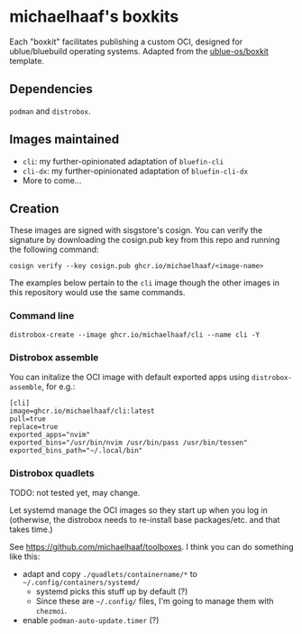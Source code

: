 # michaelhaaf's boxkits

Each "boxkit" facilitates publishing a custom OCI, designed for ublue/bluebuild operating systems. Adapted from the [ublue-os/boxkit](https://github.com/ublue-os/boxkit) template.

## Dependencies

`podman` and `distrobox`.

## Images maintained

- `cli`: my further-opinionated adaptation of `bluefin-cli`
- `cli-dx`: my further-opinionated adaptation of `bluefin-cli-dx`
- More to come...

## Creation

These images are signed with sisgstore's cosign. You can verify the signature by downloading the cosign.pub key from this repo and running the following command:

`cosign verify --key cosign.pub ghcr.io/michaelhaaf/<image-name>`

The examples below pertain to the `cli` image though the other images in this repository would use the same commands.

### Command line

`distrobox-create --image ghcr.io/michaelhaaf/cli --name cli -Y`

### Distrobox assemble

You can initalize the OCI image with default exported apps using `distrobox-assemble`, for e.g.:

```
[cli]
image=ghcr.io/michaelhaaf/cli:latest
pull=true
replace=true
exported_apps="nvim"
exported_bins="/usr/bin/nvim /usr/bin/pass /usr/bin/tessen"
exported_bins_path="~/.local/bin"
```

### Distrobox quadlets

TODO: not tested yet, may change.

Let systemd manage the OCI images so they start up when you log in (otherwise, the distrobox needs to re-install base packages/etc. and that takes time.)

See https://github.com/michaelhaaf/toolboxes. I think you can do something like this:

- adapt and copy `./quadlets/containername/*` to `~/.config/containers/systemd/`
  - systemd picks this stuff up by default (?)
  - Since these are `~/.config/` files, I'm going to manage them with `chezmoi`.
- enable `podman-auto-update.timer` (?)
